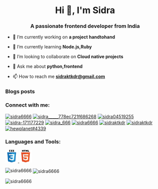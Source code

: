 
<h1 align="center">Hi 👋, I'm Sidra</h1>
<h3 align="center">A passionate frontend developer from India</h3>

 

- 🔭 I’m currently working on **a project handtohand**

- 🌱 I’m currently learning **Node.js,Ruby**

- 👯 I’m looking to collaborate on **Cloud native projects**

- 💬 Ask me about **python,frontend**

- 📫 How to reach me **sidraktkdr@gmail.com**

### Blogs posts
<!-- BLOG-POST-LIST:START -->
<!-- BLOG-POST-LIST:END -->

<h3 align="left">Connect with me:</h3>
<p align="left">
<a href="https://codepen.io/sidra6666" target="blank"><img align="center" src="https://raw.githubusercontent.com/rahuldkjain/github-profile-readme-generator/master/src/images/icons/Social/codepen.svg" alt="sidra6666" height="30" width="40" /></a>
<a href="https://dev.to/sidra_____778ec721f686268" target="blank"><img align="center" src="https://raw.githubusercontent.com/rahuldkjain/github-profile-readme-generator/master/src/images/icons/Social/devto.svg" alt="sidra_____778ec721f686268" height="30" width="40" /></a>
<a href="https://twitter.com/sidra04519255" target="blank"><img align="center" src="https://raw.githubusercontent.com/rahuldkjain/github-profile-readme-generator/master/src/images/icons/Social/twitter.svg" alt="sidra04519255" height="30" width="40" /></a>
<a href="https://linkedin.com/in/sidra-171177229" target="blank"><img align="center" src="https://raw.githubusercontent.com/rahuldkjain/github-profile-readme-generator/master/src/images/icons/Social/linked-in-alt.svg" alt="sidra-171177229" height="30" width="40" /></a>
<a href="https://codesandbox.com/sidra_666" target="blank"><img align="center" src="https://raw.githubusercontent.com/rahuldkjain/github-profile-readme-generator/master/src/images/icons/Social/codesandbox.svg" alt="sidra_666" height="30" width="40" /></a>
<a href="https://kaggle.com/sidra6666" target="blank"><img align="center" src="https://raw.githubusercontent.com/rahuldkjain/github-profile-readme-generator/master/src/images/icons/Social/kaggle.svg" alt="sidra6666" height="30" width="40" /></a>
<a href="https://www.hackerrank.com/sidraktkdr" target="blank"><img align="center" src="https://raw.githubusercontent.com/rahuldkjain/github-profile-readme-generator/master/src/images/icons/Social/hackerrank.svg" alt="sidraktkdr" height="30" width="40" /></a>
<a href="https://www.leetcode.com/sidraktkdr" target="blank"><img align="center" src="https://raw.githubusercontent.com/rahuldkjain/github-profile-readme-generator/master/src/images/icons/Social/leet-code.svg" alt="sidraktkdr" height="30" width="40" /></a>
<a href="https://discord.gg/hewplanet#4339" target="blank"><img align="center" src="https://raw.githubusercontent.com/rahuldkjain/github-profile-readme-generator/master/src/images/icons/Social/discord.svg" alt="hewplanet#4339" height="30" width="40" /></a>
</p>

<h3 align="left">Languages and Tools:</h3>
<p align="left"> <a href="https://www.w3schools.com/css/" target="_blank" rel="noreferrer"> <img src="https://raw.githubusercontent.com/devicons/devicon/master/icons/css3/css3-original-wordmark.svg" alt="css3" width="40" height="40"/> </a> <a href="https://www.w3.org/html/" target="_blank" rel="noreferrer"> <img src="https://raw.githubusercontent.com/devicons/devicon/master/icons/html5/html5-original-wordmark.svg" alt="html5" width="40" height="40"/> </a> </p>

<p><img align="left" src="https://github-readme-stats.vercel.app/api/top-langs?username=sidra6666&show_icons=true&locale=en&layout=compact" alt="sidra6666" /></p>

<p>&nbsp;<img align="center" src="https://github-readme-stats.vercel.app/api?username=sidra6666&show_icons=true&locale=en" alt="sidra6666" /></p>

<p><img align="center" src="https://github-readme-streak-stats.herokuapp.com/?user=sidra6666&" alt="sidra6666" /></p>
